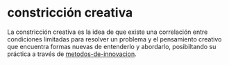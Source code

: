 # constricción creativa

La constricción creativa es la idea de que existe una correlación entre condiciones limitadas para resolver un problema y el pensamiento creativo que encuentra formas nuevas de entenderlo y abordarlo, posibiltando su práctica a través de [metodos-de-innovacion](metodos-de-innovacion.md).
